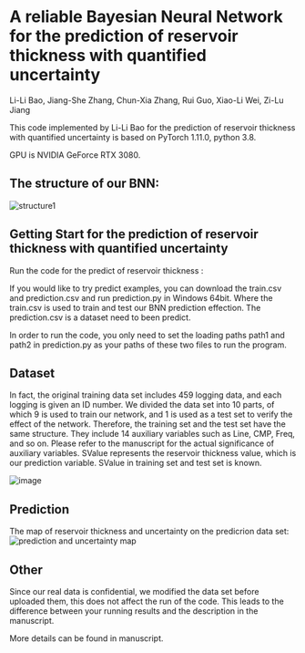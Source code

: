 # A reliable Bayesian Neural Network for the prediction of reservoir thickness with quantified uncertainty
Li-Li Bao, Jiang-She Zhang, Chun-Xia Zhang, Rui Guo, Xiao-Li Wei, Zi-Lu Jiang

This code implemented by Li-Li Bao for the prediction of reservoir thickness with quantified uncertainty is based on PyTorch 1.11.0, python 3.8.

GPU is NVIDIA GeForce RTX 3080.

## The structure of our BNN:

![structure1](https://user-images.githubusercontent.com/92556725/182527690-4ec3edb5-e06c-4cdd-8c0a-06fb31229288.jpg)

## Getting Start for the prediction of reservoir thickness with quantified uncertainty

Run the code for the predict of reservoir thickness :


If you would like to try predict examples, you can download the train.csv and prediction.csv and run prediction.py in Windows 64bit. Where the train.csv is used to train  and test our BNN prediction effection. The prediction.csv is a dataset need to been predict.

In order to run the code, you only need to set the loading paths path1  and path2 in prediction.py as your paths of these two files to run the program.

## Dataset
In fact, the original training data set includes 459 logging data, and each logging is given an ID number. We divided the data set into 10 parts, of which 9 is used to train our network, and 1 is used as a test set to verify the effect of the network. Therefore, the training set and the test set have the same structure. They include 14 auxiliary variables such as Line, CMP, Freq, and so on. Please refer to the manuscript for the actual significance of auxiliary variables. SValue represents the reservoir thickness value, which is our prediction variable. SValue in training set and test set is known.

![image](https://user-images.githubusercontent.com/92556725/182534564-8e0b9437-cafc-42e4-ba5d-b2622adc8285.png)


## Prediction 
The map of reservoir thickness and uncertainty on the predicrion data set:
![prediction  and uncertainty map](https://user-images.githubusercontent.com/92556725/182537339-492f6845-5f75-46a5-8cb7-9745b3862c15.jpg)


## Other
Since our real data is confidential, we modified the data set before uploaded them, this does not affect the run of the code. This leads to the difference between your running results and the description in the manuscript.

More details can be found in manuscript.
